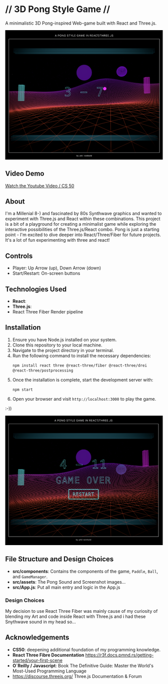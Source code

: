 # // 3D Pong Style Game // #

A minimalistic 3D Pong-inspired Web-game built with React and Three.js.

![Gameplay Screenshot](react-three-pong/src/assets/images/screenshots/gmscr1.png)

## Video Demo

[Watch the Youtube Video / CS 50](https://youtu.be/okflGRyM2ZI)

## About ##

I'm a Millenial 8-) and fascinated by 80s Synthwave graphics and wanted to experiment with Three.js and React within these combinations. This project is a bit of a playground for creating a minimalist game while exploring the interactive possibilities of the Three.js/React combo. Pong is just a starting point - I'm excited to dive deeper into React/Three/Fiber for future projects. It's a lot of fun experimenting with three and react!

## Controls ##

- Player: Up Arrow (up), Down Arrow (down)
- Start/Restart: On-screen buttons

## Technologies Used ##

- **React**: 
- **Three.js**: 
- React Three Fiber Render pipeline

## Installation

1. Ensure you have Node.js installed on your system.
2. Clone this repository to your local machine.
3. Navigate to the project directory in your terminal.
4. Run the following command to install the necessary dependencies:
   ```
   npm install react three @react-three/fiber @react-three/drei @react-three/postprocessing
   ```
5. Once the installation is complete, start the development server with:
   ```
   npm start
   ```
6. Open your browser and visit `http://localhost:3000` to play the game.

:-)) 

![Gameplay Screenshot](react-three-pong/src/assets/images/screenshots/gmscr2.png)

## File Structure and Design Choices ##

- **src/components**: Contains the components of the game, `Paddle`, `Ball`, and `GameManager`.
- **src/assets**: The Pong Sound and Screenshot images...
- **src/App.js**: Put all main entry and logic in the App.js

### Design Choices ###
My decision to use React Three Fiber was mainly cause of my curiosity of blending my Art and code inside React with Three.js and i had these Snythwave sound in my head so…

## Acknowledgements ##

- **CS50**: deepening additional foundation of my programming knowledge.
- **React Three Fibre Documentation** https://r3f.docs.pmnd.rs/getting-started/your-first-scene 
- **O´Reilly / Javascript**: Book The Definitive Guide: Master the World's Most-Used Programming Language
- https://discourse.threejs.org/ Three.js Documentation & Forum
  

